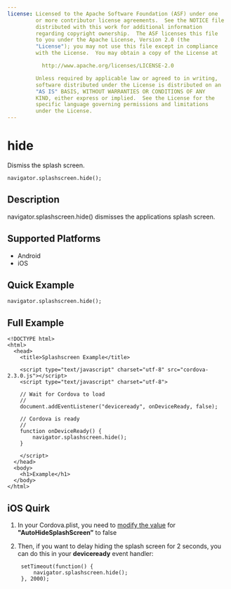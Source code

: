 ```yaml
---
license: Licensed to the Apache Software Foundation (ASF) under one
         or more contributor license agreements.  See the NOTICE file
         distributed with this work for additional information
         regarding copyright ownership.  The ASF licenses this file
         to you under the Apache License, Version 2.0 (the
         "License"); you may not use this file except in compliance
         with the License.  You may obtain a copy of the License at

           http://www.apache.org/licenses/LICENSE-2.0

         Unless required by applicable law or agreed to in writing,
         software distributed under the License is distributed on an
         "AS IS" BASIS, WITHOUT WARRANTIES OR CONDITIONS OF ANY
         KIND, either express or implied.  See the License for the
         specific language governing permissions and limitations
         under the License.
---
```


hide
===============

Dismiss the splash screen.

    navigator.splashscreen.hide();

Description
-----------

navigator.splashscreen.hide() dismisses the applications splash screen.

Supported Platforms
-------------------

- Android
- iOS

Quick Example
-------------

    navigator.splashscreen.hide();

Full Example
------------

    <!DOCTYPE html>
    <html>
      <head>
        <title>Splashscreen Example</title>

        <script type="text/javascript" charset="utf-8" src="cordova-2.3.0.js"></script>
        <script type="text/javascript" charset="utf-8">

        // Wait for Cordova to load
        //
        document.addEventListener("deviceready", onDeviceReady, false);

        // Cordova is ready
        //
        function onDeviceReady() {
			navigator.splashscreen.hide();
        }
		
        </script>
      </head>
      <body>
        <h1>Example</h1>
      </body>
    </html>

iOS Quirk
------------

1. In your Cordova.plist, you need to [modify the value](guide_project-settings_index.md.html#Project%20Settings) for **"AutoHideSplashScreen”** to false

2. Then, if you want to delay hiding the splash screen for 2 seconds, you can do this in your **deviceready** event handler:

        setTimeout(function() {
            navigator.splashscreen.hide();
        }, 2000);
